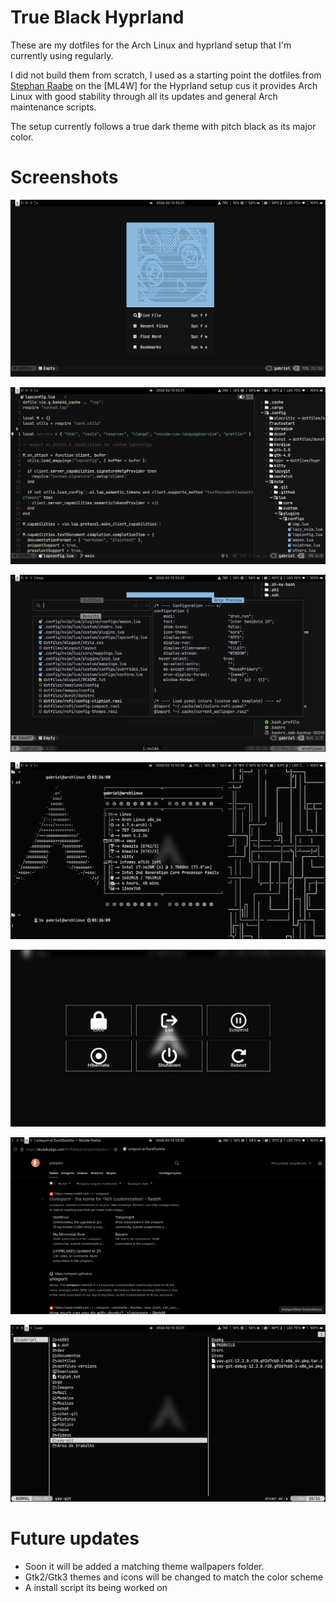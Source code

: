 # True Black Hyprland

These are my dotfiles for the Arch Linux and hyprland setup that I'm currently using regularly. 

I did not build them from scratch, I used as a starting point the dotfiles from [Stephan Raabe](https://gitlab.com/stephan-raabe/dotfiles) on the [ML4W] for the Hyprland setup cus it provides Arch Linux with good stability through all its updates and general Arch maintenance scripts. 

The setup currently follows a true dark theme with pitch black as its major color.

# Screenshots
![screenshot-1](/screenshots/screenshot-20240213-032110.png?raw=true)

![screenshot-2](/screenshots/screenshot-20240213-032146.png?raw=true)

![screenshot-3](/screenshots/screenshot-20240213-032236.png?raw=true) 

![screenshot-4](/screenshots/screenshot-20240213-032646.png?raw=true)

![screenshot-5](/screenshots/screenshot-20240213-032942.png?raw=true) 

![screenshot-6](/screenshots/screenshot-20240213-033016.png?raw=true)

![screenshot-7](/screenshots/screenshot-20240213-033117.png?raw=true)

# Future updates
- Soon it will be added a matching theme wallpapers folder.
- Gtk2/Gtk3 themes and icons will be changed to match the color scheme
- A install script its being worked on
